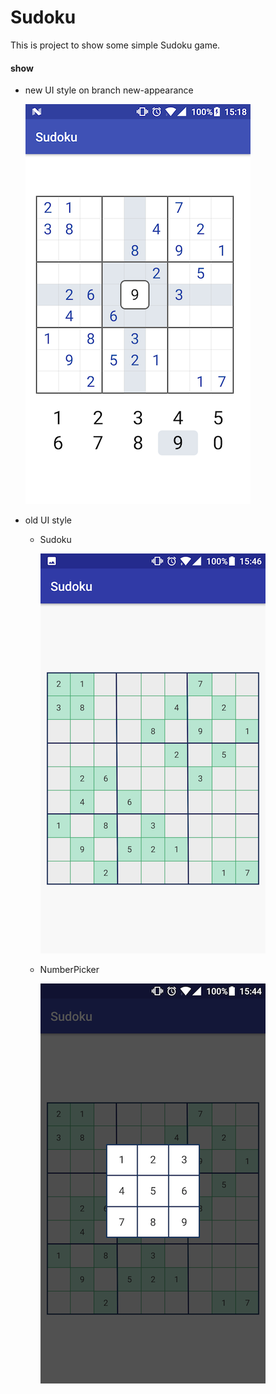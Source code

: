 # Sudoku
This is project to show some simple Sudoku game.

#### show

- new UI style on branch new-appearance

  ![github](https://github.com/handezhao/Sudoku/raw/master/picture/sdnew.png)

- old UI style

  - Sudoku 

    ![github](https://github.com/handezhao/Sudoku/raw/master/picture/SudokuView.png)

  - NumberPicker

    ![github](https://github.com/handezhao/Sudoku/raw/master/picture/NumberPicture.png)




